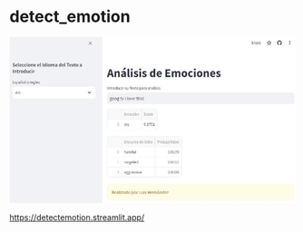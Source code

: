 # detect_emotion
![APP](https://github.com/luishernand/detect_emotion/blob/main/streamlit%20capture.JPG)

https://detectemotion.streamlit.app/
